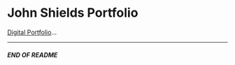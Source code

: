 # John Shields Portfolio

[Digital Portfolio](https://johnshields.github.io/)...

***
##### END OF README
